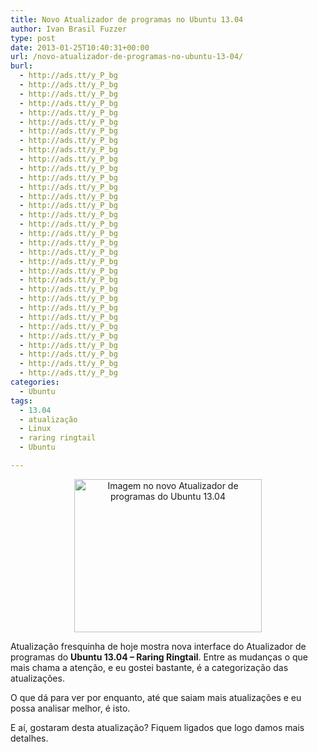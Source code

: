 ```yaml
---
title: Novo Atualizador de programas no Ubuntu 13.04
author: Ivan Brasil Fuzzer
type: post
date: 2013-01-25T10:40:31+00:00
url: /novo-atualizador-de-programas-no-ubuntu-13-04/
burl:
  - http://ads.tt/y_P_bg
  - http://ads.tt/y_P_bg
  - http://ads.tt/y_P_bg
  - http://ads.tt/y_P_bg
  - http://ads.tt/y_P_bg
  - http://ads.tt/y_P_bg
  - http://ads.tt/y_P_bg
  - http://ads.tt/y_P_bg
  - http://ads.tt/y_P_bg
  - http://ads.tt/y_P_bg
  - http://ads.tt/y_P_bg
  - http://ads.tt/y_P_bg
  - http://ads.tt/y_P_bg
  - http://ads.tt/y_P_bg
  - http://ads.tt/y_P_bg
  - http://ads.tt/y_P_bg
  - http://ads.tt/y_P_bg
  - http://ads.tt/y_P_bg
  - http://ads.tt/y_P_bg
  - http://ads.tt/y_P_bg
  - http://ads.tt/y_P_bg
  - http://ads.tt/y_P_bg
  - http://ads.tt/y_P_bg
  - http://ads.tt/y_P_bg
  - http://ads.tt/y_P_bg
  - http://ads.tt/y_P_bg
  - http://ads.tt/y_P_bg
  - http://ads.tt/y_P_bg
  - http://ads.tt/y_P_bg
  - http://ads.tt/y_P_bg
  - http://ads.tt/y_P_bg
  - http://ads.tt/y_P_bg
  - http://ads.tt/y_P_bg
categories:
  - Ubuntu
tags:
  - 13.04
  - atualização
  - Linux
  - raring ringtail
  - Ubuntu

---
```

<p style="text-align: center;">
  <a href="http://www.ubuntero.com.br/wp-content/uploads/2013/01/Captura-de-tela-de-2013-01-25-082206.png" rel="lightbox"><img class="size-medium wp-image-4490 aligncenter" title="Imagem no novo Atualizador de programas do Ubuntu 13.04" alt="Imagem no novo Atualizador de programas do Ubuntu 13.04" src="http://www.ubuntero.com.br/wp-content/uploads/2013/01/Captura-de-tela-de-2013-01-25-082206-300x245.png" width="300" height="245" /></a>
</p>

Atualização fresquinha de hoje mostra nova interface do Atualizador de programas do **Ubuntu 13.04 &#8211; Raring Ringtail**. Entre as mudanças o que mais chama a atenção, e eu gostei bastante, é a categorização das atualizações.

O que dá para ver por enquanto, até que saiam mais atualizações e eu possa analisar melhor, é isto.

E aí, gostaram desta atualização? Fiquem ligados que logo damos mais detalhes.